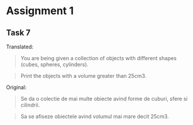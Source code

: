 # Assignment 1

## Task 7

Translated:
>   You are being given a collection of objects with different shapes (cubes, spheres, cylinders).

>   Print the objects with a volume greater than 25cm3.

Original:
>   Se da o colectie de mai multe obiecte avind forme de cuburi, sfere si cilindrii.

>   Sa se afiseze obiectele avind volumul mai mare decit 25cm3.